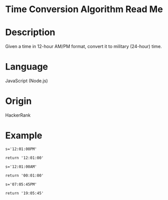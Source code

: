 # Time Conversion Algorithm Read Me

# Description

Given a time in 12-hour AM/PM format, convert it to military (24-hour) time.

# Language

JavaScript (Node.js)

# Origin

HackerRank

# Example

```
s='12:01:00PM'

return '12:01:00'
```

```
s='12:01:00AM'

return '00:01:00'
```

```
s='07:05:45PM'

return '19:05:45'
```